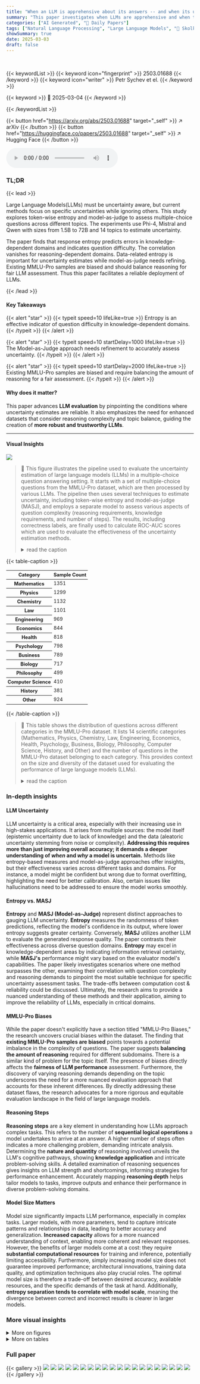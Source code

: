 ```yaml
---
title: "When an LLM is apprehensive about its answers -- and when its uncertainty is justified"
summary: "This paper investigates when LLMs are apprehensive and when their uncertainty is justified."
categories: ["AI Generated", "🤗 Daily Papers"]
tags: ["Natural Language Processing", "Large Language Models", "🏢 Skolkovo Institute of Science and Technology (Skoltech)",]
showSummary: true
date: 2025-03-03
draft: false
---
```


<br>

{{< keywordList >}}
{{< keyword icon="fingerprint" >}} 2503.01688 {{< /keyword >}}
{{< keyword icon="writer" >}} Petr Sychev et el. {{< /keyword >}}
 
{{< keyword >}} 🤗 2025-03-04 {{< /keyword >}}
 
{{< /keywordList >}}

{{< button href="https://arxiv.org/abs/2503.01688" target="_self" >}}
↗ arXiv
{{< /button >}}
{{< button href="https://huggingface.co/papers/2503.01688" target="_self" >}}
↗ Hugging Face
{{< /button >}}



<audio controls>
    <source src="https://ai-paper-reviewer.com/2503.01688/podcast.wav" type="audio/wav">
    Your browser does not support the audio element.
</audio>


### TL;DR


{{< lead >}}

Large Language Models(LLMs) must be uncertainty aware, but current methods focus on specific uncertainties while ignoring others. This study explores token-wise entropy and model-as-judge to assess multiple-choice questions across different topics. The experiments use Phi-4, Mistral and Qwen with sizes from 1.5B to 72B and 14 topics to estimate uncertainty.



The paper finds that response entropy predicts errors in knowledge-dependent domains and indicates question difficulty.  The correlation vanishes for reasoning-dependent domains. Data-related entropy is important for uncertainty estimates while model-as-judge needs refining. Existing MMLU-Pro samples are biased and should balance reasoning for fair LLM assessment. Thus this paper facilitates a reliable deployment of LLMs.

{{< /lead >}}


#### Key Takeaways

{{< alert "star" >}}
{{< typeit speed=10 lifeLike=true >}} Entropy is an effective indicator of question difficulty in knowledge-dependent domains. {{< /typeit >}}
{{< /alert >}}

{{< alert "star" >}}
{{< typeit speed=10 startDelay=1000 lifeLike=true >}} The Model-as-Judge approach needs refinement to accurately assess uncertainty. {{< /typeit >}}
{{< /alert >}}

{{< alert "star" >}}
{{< typeit speed=10 startDelay=2000 lifeLike=true >}} Existing MMLU-Pro samples are biased and require balancing the amount of reasoning for a fair assessment. {{< /typeit >}}
{{< /alert >}}

#### Why does it matter?
This paper advances **LLM evaluation** by pinpointing the conditions where uncertainty estimates are reliable. It also emphasizes the need for enhanced datasets that consider reasoning complexity and topic balance, guiding the creation of **more robust and trustworthy LLMs**.

------
#### Visual Insights



![](https://arxiv.org/html/2503.01688/x1.png)

> 🔼 This figure illustrates the pipeline used to evaluate the uncertainty estimation of large language models (LLMs) in a multiple-choice question answering setting.  It starts with a set of multiple-choice questions from the MMLU-Pro dataset, which are then processed by various LLMs.  The pipeline then uses several techniques to estimate uncertainty, including token-wise entropy and model-as-judge (MASJ), and employs a separate model to assess various aspects of question complexity (reasoning requirements, knowledge requirements, and number of steps). The results, including correctness labels, are finally used to calculate ROC-AUC scores which are used to evaluate the effectiveness of the uncertainty estimation methods. 
> <details>
> <summary>read the caption</summary>
> Figure 1. Question complexity evaluation pipeline. See more details in the methods section
> </details>





{{< table-caption >}}
<table class="ltx_tabular ltx_figure_panel ltx_guessed_headers ltx_align_middle" id="S4.SS1.SSS1.Px1.fig1.1">
<thead class="ltx_thead">
<tr class="ltx_tr" id="S4.SS1.SSS1.Px1.fig1.1.1.1">
<th class="ltx_td ltx_align_center ltx_th ltx_th_column ltx_th_row ltx_border_l ltx_border_r ltx_border_t" id="S4.SS1.SSS1.Px1.fig1.1.1.1.1" style="padding-left:2.8pt;padding-right:2.8pt;"><span class="ltx_text" id="S4.SS1.SSS1.Px1.fig1.1.1.1.1.1" style="font-size:80%;">Category</span></th>
<th class="ltx_td ltx_align_center ltx_th ltx_th_column ltx_border_r ltx_border_t" id="S4.SS1.SSS1.Px1.fig1.1.1.1.2" style="padding-left:2.8pt;padding-right:2.8pt;"><span class="ltx_text" id="S4.SS1.SSS1.Px1.fig1.1.1.1.2.1" style="font-size:80%;">Sample Count</span></th>
</tr>
</thead>
<tbody class="ltx_tbody">
<tr class="ltx_tr" id="S4.SS1.SSS1.Px1.fig1.1.2.1">
<th class="ltx_td ltx_align_center ltx_th ltx_th_row ltx_border_l ltx_border_r ltx_border_t" id="S4.SS1.SSS1.Px1.fig1.1.2.1.1" style="padding-left:2.8pt;padding-right:2.8pt;"><span class="ltx_text" id="S4.SS1.SSS1.Px1.fig1.1.2.1.1.1" style="font-size:80%;">Mathematics</span></th>
<td class="ltx_td ltx_align_center ltx_border_r ltx_border_t" id="S4.SS1.SSS1.Px1.fig1.1.2.1.2" style="padding-left:2.8pt;padding-right:2.8pt;"><span class="ltx_text" id="S4.SS1.SSS1.Px1.fig1.1.2.1.2.1" style="font-size:80%;">1351</span></td>
</tr>
<tr class="ltx_tr" id="S4.SS1.SSS1.Px1.fig1.1.3.2">
<th class="ltx_td ltx_align_center ltx_th ltx_th_row ltx_border_l ltx_border_r" id="S4.SS1.SSS1.Px1.fig1.1.3.2.1" style="padding-left:2.8pt;padding-right:2.8pt;"><span class="ltx_text" id="S4.SS1.SSS1.Px1.fig1.1.3.2.1.1" style="font-size:80%;">Physics</span></th>
<td class="ltx_td ltx_align_center ltx_border_r" id="S4.SS1.SSS1.Px1.fig1.1.3.2.2" style="padding-left:2.8pt;padding-right:2.8pt;"><span class="ltx_text" id="S4.SS1.SSS1.Px1.fig1.1.3.2.2.1" style="font-size:80%;">1299</span></td>
</tr>
<tr class="ltx_tr" id="S4.SS1.SSS1.Px1.fig1.1.4.3">
<th class="ltx_td ltx_align_center ltx_th ltx_th_row ltx_border_l ltx_border_r" id="S4.SS1.SSS1.Px1.fig1.1.4.3.1" style="padding-left:2.8pt;padding-right:2.8pt;"><span class="ltx_text" id="S4.SS1.SSS1.Px1.fig1.1.4.3.1.1" style="font-size:80%;">Chemistry</span></th>
<td class="ltx_td ltx_align_center ltx_border_r" id="S4.SS1.SSS1.Px1.fig1.1.4.3.2" style="padding-left:2.8pt;padding-right:2.8pt;"><span class="ltx_text" id="S4.SS1.SSS1.Px1.fig1.1.4.3.2.1" style="font-size:80%;">1132</span></td>
</tr>
<tr class="ltx_tr" id="S4.SS1.SSS1.Px1.fig1.1.5.4">
<th class="ltx_td ltx_align_center ltx_th ltx_th_row ltx_border_l ltx_border_r" id="S4.SS1.SSS1.Px1.fig1.1.5.4.1" style="padding-left:2.8pt;padding-right:2.8pt;"><span class="ltx_text" id="S4.SS1.SSS1.Px1.fig1.1.5.4.1.1" style="font-size:80%;">Law</span></th>
<td class="ltx_td ltx_align_center ltx_border_r" id="S4.SS1.SSS1.Px1.fig1.1.5.4.2" style="padding-left:2.8pt;padding-right:2.8pt;"><span class="ltx_text" id="S4.SS1.SSS1.Px1.fig1.1.5.4.2.1" style="font-size:80%;">1101</span></td>
</tr>
<tr class="ltx_tr" id="S4.SS1.SSS1.Px1.fig1.1.6.5">
<th class="ltx_td ltx_align_center ltx_th ltx_th_row ltx_border_l ltx_border_r" id="S4.SS1.SSS1.Px1.fig1.1.6.5.1" style="padding-left:2.8pt;padding-right:2.8pt;"><span class="ltx_text" id="S4.SS1.SSS1.Px1.fig1.1.6.5.1.1" style="font-size:80%;">Engineering</span></th>
<td class="ltx_td ltx_align_center ltx_border_r" id="S4.SS1.SSS1.Px1.fig1.1.6.5.2" style="padding-left:2.8pt;padding-right:2.8pt;"><span class="ltx_text" id="S4.SS1.SSS1.Px1.fig1.1.6.5.2.1" style="font-size:80%;">969</span></td>
</tr>
<tr class="ltx_tr" id="S4.SS1.SSS1.Px1.fig1.1.7.6">
<th class="ltx_td ltx_align_center ltx_th ltx_th_row ltx_border_l ltx_border_r" id="S4.SS1.SSS1.Px1.fig1.1.7.6.1" style="padding-left:2.8pt;padding-right:2.8pt;"><span class="ltx_text" id="S4.SS1.SSS1.Px1.fig1.1.7.6.1.1" style="font-size:80%;">Economics</span></th>
<td class="ltx_td ltx_align_center ltx_border_r" id="S4.SS1.SSS1.Px1.fig1.1.7.6.2" style="padding-left:2.8pt;padding-right:2.8pt;"><span class="ltx_text" id="S4.SS1.SSS1.Px1.fig1.1.7.6.2.1" style="font-size:80%;">844</span></td>
</tr>
<tr class="ltx_tr" id="S4.SS1.SSS1.Px1.fig1.1.8.7">
<th class="ltx_td ltx_align_center ltx_th ltx_th_row ltx_border_l ltx_border_r" id="S4.SS1.SSS1.Px1.fig1.1.8.7.1" style="padding-left:2.8pt;padding-right:2.8pt;"><span class="ltx_text" id="S4.SS1.SSS1.Px1.fig1.1.8.7.1.1" style="font-size:80%;">Health</span></th>
<td class="ltx_td ltx_align_center ltx_border_r" id="S4.SS1.SSS1.Px1.fig1.1.8.7.2" style="padding-left:2.8pt;padding-right:2.8pt;"><span class="ltx_text" id="S4.SS1.SSS1.Px1.fig1.1.8.7.2.1" style="font-size:80%;">818</span></td>
</tr>
<tr class="ltx_tr" id="S4.SS1.SSS1.Px1.fig1.1.9.8">
<th class="ltx_td ltx_align_center ltx_th ltx_th_row ltx_border_l ltx_border_r" id="S4.SS1.SSS1.Px1.fig1.1.9.8.1" style="padding-left:2.8pt;padding-right:2.8pt;"><span class="ltx_text" id="S4.SS1.SSS1.Px1.fig1.1.9.8.1.1" style="font-size:80%;">Psychology</span></th>
<td class="ltx_td ltx_align_center ltx_border_r" id="S4.SS1.SSS1.Px1.fig1.1.9.8.2" style="padding-left:2.8pt;padding-right:2.8pt;"><span class="ltx_text" id="S4.SS1.SSS1.Px1.fig1.1.9.8.2.1" style="font-size:80%;">798</span></td>
</tr>
<tr class="ltx_tr" id="S4.SS1.SSS1.Px1.fig1.1.10.9">
<th class="ltx_td ltx_align_center ltx_th ltx_th_row ltx_border_l ltx_border_r" id="S4.SS1.SSS1.Px1.fig1.1.10.9.1" style="padding-left:2.8pt;padding-right:2.8pt;"><span class="ltx_text" id="S4.SS1.SSS1.Px1.fig1.1.10.9.1.1" style="font-size:80%;">Business</span></th>
<td class="ltx_td ltx_align_center ltx_border_r" id="S4.SS1.SSS1.Px1.fig1.1.10.9.2" style="padding-left:2.8pt;padding-right:2.8pt;"><span class="ltx_text" id="S4.SS1.SSS1.Px1.fig1.1.10.9.2.1" style="font-size:80%;">789</span></td>
</tr>
<tr class="ltx_tr" id="S4.SS1.SSS1.Px1.fig1.1.11.10">
<th class="ltx_td ltx_align_center ltx_th ltx_th_row ltx_border_l ltx_border_r" id="S4.SS1.SSS1.Px1.fig1.1.11.10.1" style="padding-left:2.8pt;padding-right:2.8pt;"><span class="ltx_text" id="S4.SS1.SSS1.Px1.fig1.1.11.10.1.1" style="font-size:80%;">Biology</span></th>
<td class="ltx_td ltx_align_center ltx_border_r" id="S4.SS1.SSS1.Px1.fig1.1.11.10.2" style="padding-left:2.8pt;padding-right:2.8pt;"><span class="ltx_text" id="S4.SS1.SSS1.Px1.fig1.1.11.10.2.1" style="font-size:80%;">717</span></td>
</tr>
<tr class="ltx_tr" id="S4.SS1.SSS1.Px1.fig1.1.12.11">
<th class="ltx_td ltx_align_center ltx_th ltx_th_row ltx_border_l ltx_border_r" id="S4.SS1.SSS1.Px1.fig1.1.12.11.1" style="padding-left:2.8pt;padding-right:2.8pt;"><span class="ltx_text" id="S4.SS1.SSS1.Px1.fig1.1.12.11.1.1" style="font-size:80%;">Philosophy</span></th>
<td class="ltx_td ltx_align_center ltx_border_r" id="S4.SS1.SSS1.Px1.fig1.1.12.11.2" style="padding-left:2.8pt;padding-right:2.8pt;"><span class="ltx_text" id="S4.SS1.SSS1.Px1.fig1.1.12.11.2.1" style="font-size:80%;">499</span></td>
</tr>
<tr class="ltx_tr" id="S4.SS1.SSS1.Px1.fig1.1.13.12">
<th class="ltx_td ltx_align_center ltx_th ltx_th_row ltx_border_l ltx_border_r" id="S4.SS1.SSS1.Px1.fig1.1.13.12.1" style="padding-left:2.8pt;padding-right:2.8pt;"><span class="ltx_text" id="S4.SS1.SSS1.Px1.fig1.1.13.12.1.1" style="font-size:80%;">Computer Science</span></th>
<td class="ltx_td ltx_align_center ltx_border_r" id="S4.SS1.SSS1.Px1.fig1.1.13.12.2" style="padding-left:2.8pt;padding-right:2.8pt;"><span class="ltx_text" id="S4.SS1.SSS1.Px1.fig1.1.13.12.2.1" style="font-size:80%;">410</span></td>
</tr>
<tr class="ltx_tr" id="S4.SS1.SSS1.Px1.fig1.1.14.13">
<th class="ltx_td ltx_align_center ltx_th ltx_th_row ltx_border_l ltx_border_r" id="S4.SS1.SSS1.Px1.fig1.1.14.13.1" style="padding-left:2.8pt;padding-right:2.8pt;"><span class="ltx_text" id="S4.SS1.SSS1.Px1.fig1.1.14.13.1.1" style="font-size:80%;">History</span></th>
<td class="ltx_td ltx_align_center ltx_border_r" id="S4.SS1.SSS1.Px1.fig1.1.14.13.2" style="padding-left:2.8pt;padding-right:2.8pt;"><span class="ltx_text" id="S4.SS1.SSS1.Px1.fig1.1.14.13.2.1" style="font-size:80%;">381</span></td>
</tr>
<tr class="ltx_tr" id="S4.SS1.SSS1.Px1.fig1.1.15.14">
<th class="ltx_td ltx_align_center ltx_th ltx_th_row ltx_border_b ltx_border_l ltx_border_r" id="S4.SS1.SSS1.Px1.fig1.1.15.14.1" style="padding-left:2.8pt;padding-right:2.8pt;"><span class="ltx_text" id="S4.SS1.SSS1.Px1.fig1.1.15.14.1.1" style="font-size:80%;">Other</span></th>
<td class="ltx_td ltx_align_center ltx_border_b ltx_border_r" id="S4.SS1.SSS1.Px1.fig1.1.15.14.2" style="padding-left:2.8pt;padding-right:2.8pt;"><span class="ltx_text" id="S4.SS1.SSS1.Px1.fig1.1.15.14.2.1" style="font-size:80%;">924</span></td>
</tr>
</tbody>
</table>{{< /table-caption >}}

> 🔼 This table shows the distribution of questions across different categories in the MMLU-Pro dataset.  It lists 14 scientific categories (Mathematics, Physics, Chemistry, Law, Engineering, Economics, Health, Psychology, Business, Biology, Philosophy, Computer Science, History, and Other) and the number of questions in the MMLU-Pro dataset belonging to each category.  This provides context on the size and diversity of the dataset used for evaluating the performance of large language models (LLMs).
> <details>
> <summary>read the caption</summary>
> Table 1. MMLU-Pro Category Distribution
> </details>





### In-depth insights


#### LLM Uncertainty
LLM uncertainty is a critical area, especially with their increasing use in high-stakes applications. It arises from multiple sources: the model itself (epistemic uncertainty due to lack of knowledge) and the data (aleatoric uncertainty stemming from noise or complexity). **Addressing this requires more than just improving overall accuracy; it demands a deeper understanding of *when* and *why* a model is uncertain.** Methods like entropy-based measures and model-as-judge approaches offer insights, but their effectiveness varies across different tasks and domains. For instance, a model might be confident but wrong due to format overfitting, highlighting the need for better calibration. Also, certain issues like hallucinations need to be addressed to ensure the model works smoothly.

#### Entropy vs. MASJ
**Entropy** and **MASJ (Model-as-Judge)** represent distinct approaches to gauging LLM uncertainty. **Entropy** measures the randomness of token predictions, reflecting the model's confidence in its output, where lower entropy suggests greater certainty. Conversely, **MASJ** utilizes another LLM to evaluate the generated response quality. The paper contrasts their effectiveness across diverse question domains. **Entropy** may excel in knowledge-dependent areas by indicating information retrieval certainty, while **MASJ's** performance might vary based on the evaluator model's capabilities. The paper likely investigates scenarios where one method surpasses the other, examining their correlation with question complexity and reasoning demands to pinpoint the most suitable technique for specific uncertainty assessment tasks. The trade-offs between computation cost & reliability could be discussed. Ultimately, the research aims to provide a nuanced understanding of these methods and their application, aiming to improve the reliability of LLMs, especially in critical domains.

#### MMLU-Pro Biases
While the paper doesn't explicitly have a section titled "MMLU-Pro Biases," the research uncovers crucial biases within the dataset. The finding that **existing MMLU-Pro samples are biased** points towards a potential imbalance in the complexity of questions. The paper suggests **balancing the amount of reasoning** required for different subdomains. There is a similar kind of problem for the topic itself. The presence of biases directly affects the **fairness of LLM performance** assessment. Furthermore, the discovery of varying reasoning demands depending on the topic underscores the need for a more nuanced evaluation approach that accounts for these inherent differences. By directly addressing these dataset flaws, the research advocates for a more rigorous and equitable evaluation landscape in the field of large language models.

#### Reasoning Steps
**Reasoning steps** are a key element in understanding how LLMs approach complex tasks. This refers to the number of **sequential logical operations** a model undertakes to arrive at an answer. A higher number of steps often indicates a more challenging problem, demanding intricate analysis. Determining the **nature and quantity** of reasoning involved unveils the LLM's cognitive pathways, showing **knowledge application** and intricate problem-solving skills. A detailed examination of reasoning sequences gives insights on LLM strength and shortcomings, informing strategies for performance enhancement. Accurately mapping **reasoning depth** helps tailor models to tasks, improve outputs and enhance their performance in diverse problem-solving domains.

#### Model Size Matters
Model size significantly impacts LLM performance, especially in complex tasks. Larger models, with more parameters, tend to capture intricate patterns and relationships in data, leading to better accuracy and generalization. **Increased capacity** allows for a more nuanced understanding of context, enabling more coherent and relevant responses. However, the benefits of larger models come at a cost: they require **substantial computational resources** for training and inference, potentially limiting accessibility. Furthermore, simply increasing model size does not guarantee improved performance; architectural innovations, training data quality, and optimization techniques also play crucial roles. The optimal model size is therefore a trade-off between desired accuracy, available resources, and the specific demands of the task at hand. Additionally, **entropy separation tends to correlate with model scale**, meaning the divergence between correct and incorrect results is clearer in larger models.


### More visual insights

<details>
<summary>More on figures
</summary>


![](https://arxiv.org/html/2503.01688/x2.png)

> 🔼 This figure shows the distribution of questions across different topics that require complex reasoning, as determined by a model-as-judge (MASJ) approach.  The x-axis represents the different subject areas (e.g., Computer Science, Economics, Biology, etc.), while the y-axis represents the percentage of questions within each subject that required complex reasoning according to the MASJ.  This visualization helps illustrate the variation in reasoning demands across different domains within the MMLU-Pro dataset.
> <details>
> <summary>read the caption</summary>
> ((a)) Distribution of questions that require complex reasoning
> </details>



![](https://arxiv.org/html/2503.01688/x3.png)

> 🔼 This bar chart visualizes the distribution of questions across different levels of required reasoning steps, as determined by a model-as-judge (MASJ) approach.  Each bar represents a category (e.g., Biology, Economics, etc.) from the MMLU-Pro dataset, and its height corresponds to the number of questions in that category. The bars are further segmented into sub-sections representing three levels of reasoning complexity: low, medium, and high.  This visualization reveals how the distribution of reasoning requirements varies across different subject areas within the dataset.
> <details>
> <summary>read the caption</summary>
> ((b)) Distribution of the required number of reasoning steps
> </details>



![](https://arxiv.org/html/2503.01688/x4.png)

> 🔼 This figure shows the results of using a Model-as-Judge (MASJ) approach to estimate the reasoning requirement and the number of reasoning steps needed for different questions in the MMLU-Pro dataset.  The left subplot displays the distribution of questions categorized as requiring complex reasoning versus those that do not. The right subplot illustrates the distribution of the estimated number of reasoning steps required for each question.  The distribution varies considerably across different subject areas, with some topics like engineering requiring substantially more reasoning than others like philosophy.
> <details>
> <summary>read the caption</summary>
> Figure 2. Estimation by MASJ of the required reasoning amount. Better to view in zoom
> </details>



![](https://arxiv.org/html/2503.01688/x5.png)

> 🔼 This figure shows the distribution of entropy values for the Phi-4 language model.  The x-axis represents the entropy values, while the y-axis represents the frequency or count of answers with those entropy values.  The figure is separated into two bars for each entropy value, representing the number of correct and incorrect answers at that entropy level. This visualization helps to understand the relationship between entropy (a measure of uncertainty) and the accuracy of the model's predictions.
> <details>
> <summary>read the caption</summary>
> ((a)) Phi-4 model
> </details>



![](https://arxiv.org/html/2503.01688/x6.png)

> 🔼 This figure shows the distribution of entropy values for the Qwen-72B language model's answers, categorized by whether the answer is correct or incorrect.  The x-axis represents the entropy values, and the y-axis represents the count of answers.  The distribution for correct answers is skewed towards lower entropy values, while incorrect answers have a flatter and more spread out distribution across entropy levels, indicating higher uncertainty in incorrect responses.  This visualization supports the paper's findings regarding the correlation between entropy and model prediction accuracy.
> <details>
> <summary>read the caption</summary>
> ((b)) Qwen-72B model
> </details>



![](https://arxiv.org/html/2503.01688/x7.png)

> 🔼 This figure shows the distribution of entropy values for the Qwen-1.5B language model. The x-axis represents the entropy values, and the y-axis represents the count of answers with that specific entropy.  The bars are separated into correct and incorrect answers, allowing for a visual comparison of entropy levels in relation to answer accuracy.  This visualization helps to understand how well the entropy metric captures model uncertainty for this specific model.
> <details>
> <summary>read the caption</summary>
> ((c)) Qwen-1.5B model
> </details>



![](https://arxiv.org/html/2503.01688/x8.png)

> 🔼 This figure displays the distribution of entropy values for answers generated by different language models.  It shows separate distributions for correct and incorrect answers, allowing for a visual comparison of entropy levels across various response types.  The distributions reveal insights into the relationship between model confidence (as reflected in entropy) and the accuracy of the generated answers.  It helps in understanding how well the entropy measure correlates with the models’ ability to accurately assess its uncertainty.
> <details>
> <summary>read the caption</summary>
> Figure 3. Entropy distribution of answers. Best viewed when zoomed in
> </details>



![](https://arxiv.org/html/2503.01688/x9.png)

> 🔼 This figure displays the area under the ROC curve (ROC-AUC) for four different large language models (LLMs): Phi-4, Mistral, Qwen 1.5B, and Qwen 72B.  The ROC-AUC values are presented for each LLM's ability to predict errors in answering questions categorized by subject. Higher ROC-AUC values indicate better performance in error prediction.  The subjects appear to represent diverse academic fields, and the bars show the ROC-AUC score for each model within each subject.
> <details>
> <summary>read the caption</summary>
> Figure 4. ROC-AUC for error prediction by subject for four different LLMs
> </details>



![](https://arxiv.org/html/2503.01688/x10.png)

> 🔼 This figure shows the area under the ROC curve (ROC-AUC) for four different large language models (LLMs): Qwen 72B, Qwen 1.5B, Phi-4 14B, and Mistral 24B.  The ROC-AUC values are displayed for different levels of reasoning required to answer the questions in the MMLU-Pro dataset.  The x-axis categorizes the questions based on their reasoning requirements: 'no reasoning required', 'reasoning required', 'reasoning (low)', 'reasoning (medium)', and 'reasoning (high)'.  The y-axis represents the ROC-AUC score, indicating the model's performance in predicting whether an answer is correct or incorrect based on its associated entropy value. Higher ROC-AUC values suggest better performance.
> <details>
> <summary>read the caption</summary>
> Figure 5. ROC-AUC by reasoning for four different LLMs
> </details>



</details>




<details>
<summary>More on tables
</summary>


{{< table-caption >}}
<table class="ltx_tabular ltx_centering ltx_guessed_headers ltx_align_middle" id="S4.T2.2">
<tbody class="ltx_tbody">
<tr class="ltx_tr" id="S4.T2.2.1.1">
<th class="ltx_td ltx_align_left ltx_th ltx_th_row ltx_border_t" id="S4.T2.2.1.1.1" style="padding-top:1pt;padding-bottom:1pt;">Category</th>
<td class="ltx_td ltx_align_center ltx_border_t" id="S4.T2.2.1.1.2" style="padding-top:1pt;padding-bottom:1pt;">Phi-4</td>
<td class="ltx_td ltx_align_center ltx_border_t" id="S4.T2.2.1.1.3" style="padding-top:1pt;padding-bottom:1pt;">Mistral</td>
<td class="ltx_td ltx_align_center ltx_border_t" id="S4.T2.2.1.1.4" style="padding-top:1pt;padding-bottom:1pt;">Qwen 1.5B</td>
<td class="ltx_td ltx_align_center ltx_border_t" id="S4.T2.2.1.1.5" style="padding-top:1pt;padding-bottom:1pt;">Qwen 72B</td>
</tr>
<tr class="ltx_tr" id="S4.T2.2.2.2">
<th class="ltx_td ltx_align_left ltx_th ltx_th_row ltx_border_t" id="S4.T2.2.2.2.1" style="padding-top:1pt;padding-bottom:1pt;">Biology</th>
<td class="ltx_td ltx_align_center ltx_border_t" id="S4.T2.2.2.2.2" style="padding-top:1pt;padding-bottom:1pt;"><span class="ltx_text ltx_font_bold" id="S4.T2.2.2.2.2.1">0.73</span></td>
<td class="ltx_td ltx_align_center ltx_border_t" id="S4.T2.2.2.2.3" style="padding-top:1pt;padding-bottom:1pt;"><span class="ltx_text ltx_font_bold" id="S4.T2.2.2.2.3.1">0.65</span></td>
<td class="ltx_td ltx_align_center ltx_border_t" id="S4.T2.2.2.2.4" style="padding-top:1pt;padding-bottom:1pt;"><span class="ltx_text ltx_font_bold" id="S4.T2.2.2.2.4.1">0.79</span></td>
<td class="ltx_td ltx_align_center ltx_border_t" id="S4.T2.2.2.2.5" style="padding-top:1pt;padding-bottom:1pt;"><span class="ltx_text ltx_font_bold" id="S4.T2.2.2.2.5.1">0.83</span></td>
</tr>
<tr class="ltx_tr" id="S4.T2.2.3.3">
<th class="ltx_td ltx_align_left ltx_th ltx_th_row" id="S4.T2.2.3.3.1" style="padding-top:1pt;padding-bottom:1pt;">Economics</th>
<td class="ltx_td ltx_align_center" id="S4.T2.2.3.3.2" style="padding-top:1pt;padding-bottom:1pt;">0.65</td>
<td class="ltx_td ltx_align_center" id="S4.T2.2.3.3.3" style="padding-top:1pt;padding-bottom:1pt;">0.58</td>
<td class="ltx_td ltx_align_center" id="S4.T2.2.3.3.4" style="padding-top:1pt;padding-bottom:1pt;">0.73</td>
<td class="ltx_td ltx_align_center" id="S4.T2.2.3.3.5" style="padding-top:1pt;padding-bottom:1pt;">0.80</td>
</tr>
<tr class="ltx_tr" id="S4.T2.2.4.4">
<th class="ltx_td ltx_align_left ltx_th ltx_th_row" id="S4.T2.2.4.4.1" style="padding-top:1pt;padding-bottom:1pt;">Philosophy</th>
<td class="ltx_td ltx_align_center" id="S4.T2.2.4.4.2" style="padding-top:1pt;padding-bottom:1pt;">0.65</td>
<td class="ltx_td ltx_align_center" id="S4.T2.2.4.4.3" style="padding-top:1pt;padding-bottom:1pt;"><span class="ltx_text ltx_font_italic" id="S4.T2.2.4.4.3.1">0.49</span></td>
<td class="ltx_td ltx_align_center" id="S4.T2.2.4.4.4" style="padding-top:1pt;padding-bottom:1pt;">0.61</td>
<td class="ltx_td ltx_align_center" id="S4.T2.2.4.4.5" style="padding-top:1pt;padding-bottom:1pt;">0.74</td>
</tr>
<tr class="ltx_tr" id="S4.T2.2.5.5">
<th class="ltx_td ltx_align_left ltx_th ltx_th_row" id="S4.T2.2.5.5.1" style="padding-top:1pt;padding-bottom:1pt;">Physics</th>
<td class="ltx_td ltx_align_center" id="S4.T2.2.5.5.2" style="padding-top:1pt;padding-bottom:1pt;">0.63</td>
<td class="ltx_td ltx_align_center" id="S4.T2.2.5.5.3" style="padding-top:1pt;padding-bottom:1pt;"><span class="ltx_text ltx_font_bold" id="S4.T2.2.5.5.3.1">0.44</span></td>
<td class="ltx_td ltx_align_center" id="S4.T2.2.5.5.4" style="padding-top:1pt;padding-bottom:1pt;">0.64</td>
<td class="ltx_td ltx_align_center" id="S4.T2.2.5.5.5" style="padding-top:1pt;padding-bottom:1pt;">0.74</td>
</tr>
<tr class="ltx_tr" id="S4.T2.2.6.6">
<th class="ltx_td ltx_align_left ltx_th ltx_th_row" id="S4.T2.2.6.6.1" style="padding-top:1pt;padding-bottom:1pt;">Computer Science</th>
<td class="ltx_td ltx_align_center" id="S4.T2.2.6.6.2" style="padding-top:1pt;padding-bottom:1pt;">0.61</td>
<td class="ltx_td ltx_align_center" id="S4.T2.2.6.6.3" style="padding-top:1pt;padding-bottom:1pt;">0.56</td>
<td class="ltx_td ltx_align_center" id="S4.T2.2.6.6.4" style="padding-top:1pt;padding-bottom:1pt;">0.69</td>
<td class="ltx_td ltx_align_center" id="S4.T2.2.6.6.5" style="padding-top:1pt;padding-bottom:1pt;">0.78</td>
</tr>
<tr class="ltx_tr" id="S4.T2.2.7.7">
<th class="ltx_td ltx_align_left ltx_th ltx_th_row" id="S4.T2.2.7.7.1" style="padding-top:1pt;padding-bottom:1pt;">Psychology</th>
<td class="ltx_td ltx_align_center" id="S4.T2.2.7.7.2" style="padding-top:1pt;padding-bottom:1pt;">0.61</td>
<td class="ltx_td ltx_align_center" id="S4.T2.2.7.7.3" style="padding-top:1pt;padding-bottom:1pt;"><span class="ltx_text ltx_font_bold" id="S4.T2.2.7.7.3.1">0.65</span></td>
<td class="ltx_td ltx_align_center" id="S4.T2.2.7.7.4" style="padding-top:1pt;padding-bottom:1pt;">0.77</td>
<td class="ltx_td ltx_align_center" id="S4.T2.2.7.7.5" style="padding-top:1pt;padding-bottom:1pt;">0.77</td>
</tr>
<tr class="ltx_tr" id="S4.T2.2.8.8">
<th class="ltx_td ltx_align_left ltx_th ltx_th_row" id="S4.T2.2.8.8.1" style="padding-top:1pt;padding-bottom:1pt;">Chemistry</th>
<td class="ltx_td ltx_align_center" id="S4.T2.2.8.8.2" style="padding-top:1pt;padding-bottom:1pt;">0.61</td>
<td class="ltx_td ltx_align_center" id="S4.T2.2.8.8.3" style="padding-top:1pt;padding-bottom:1pt;">0.44</td>
<td class="ltx_td ltx_align_center" id="S4.T2.2.8.8.4" style="padding-top:1pt;padding-bottom:1pt;">0.64</td>
<td class="ltx_td ltx_align_center" id="S4.T2.2.8.8.5" style="padding-top:1pt;padding-bottom:1pt;">0.70</td>
</tr>
<tr class="ltx_tr" id="S4.T2.2.9.9">
<th class="ltx_td ltx_align_left ltx_th ltx_th_row" id="S4.T2.2.9.9.1" style="padding-top:1pt;padding-bottom:1pt;">Health</th>
<td class="ltx_td ltx_align_center" id="S4.T2.2.9.9.2" style="padding-top:1pt;padding-bottom:1pt;">0.60</td>
<td class="ltx_td ltx_align_center" id="S4.T2.2.9.9.3" style="padding-top:1pt;padding-bottom:1pt;">0.55</td>
<td class="ltx_td ltx_align_center" id="S4.T2.2.9.9.4" style="padding-top:1pt;padding-bottom:1pt;">0.67</td>
<td class="ltx_td ltx_align_center" id="S4.T2.2.9.9.5" style="padding-top:1pt;padding-bottom:1pt;">0.77</td>
</tr>
<tr class="ltx_tr" id="S4.T2.2.10.10">
<th class="ltx_td ltx_align_left ltx_th ltx_th_row" id="S4.T2.2.10.10.1" style="padding-top:1pt;padding-bottom:1pt;">Business</th>
<td class="ltx_td ltx_align_center" id="S4.T2.2.10.10.2" style="padding-top:1pt;padding-bottom:1pt;">0.58</td>
<td class="ltx_td ltx_align_center" id="S4.T2.2.10.10.3" style="padding-top:1pt;padding-bottom:1pt;">0.52</td>
<td class="ltx_td ltx_align_center" id="S4.T2.2.10.10.4" style="padding-top:1pt;padding-bottom:1pt;">0.64</td>
<td class="ltx_td ltx_align_center" id="S4.T2.2.10.10.5" style="padding-top:1pt;padding-bottom:1pt;">0.74</td>
</tr>
<tr class="ltx_tr" id="S4.T2.2.11.11">
<th class="ltx_td ltx_align_left ltx_th ltx_th_row" id="S4.T2.2.11.11.1" style="padding-top:1pt;padding-bottom:1pt;">History</th>
<td class="ltx_td ltx_align_center" id="S4.T2.2.11.11.2" style="padding-top:1pt;padding-bottom:1pt;">0.58</td>
<td class="ltx_td ltx_align_center" id="S4.T2.2.11.11.3" style="padding-top:1pt;padding-bottom:1pt;">0.58</td>
<td class="ltx_td ltx_align_center" id="S4.T2.2.11.11.4" style="padding-top:1pt;padding-bottom:1pt;">0.65</td>
<td class="ltx_td ltx_align_center" id="S4.T2.2.11.11.5" style="padding-top:1pt;padding-bottom:1pt;"><span class="ltx_text ltx_font_italic" id="S4.T2.2.11.11.5.1">0.67</span></td>
</tr>
<tr class="ltx_tr" id="S4.T2.2.12.12">
<th class="ltx_td ltx_align_left ltx_th ltx_th_row" id="S4.T2.2.12.12.1" style="padding-top:1pt;padding-bottom:1pt;">Engineering</th>
<td class="ltx_td ltx_align_center" id="S4.T2.2.12.12.2" style="padding-top:1pt;padding-bottom:1pt;">0.58</td>
<td class="ltx_td ltx_align_center" id="S4.T2.2.12.12.3" style="padding-top:1pt;padding-bottom:1pt;">0.44</td>
<td class="ltx_td ltx_align_center" id="S4.T2.2.12.12.4" style="padding-top:1pt;padding-bottom:1pt;">0.64</td>
<td class="ltx_td ltx_align_center" id="S4.T2.2.12.12.5" style="padding-top:1pt;padding-bottom:1pt;">0.73</td>
</tr>
<tr class="ltx_tr" id="S4.T2.2.13.13">
<th class="ltx_td ltx_align_left ltx_th ltx_th_row" id="S4.T2.2.13.13.1" style="padding-top:1pt;padding-bottom:1pt;">Other</th>
<td class="ltx_td ltx_align_center" id="S4.T2.2.13.13.2" style="padding-top:1pt;padding-bottom:1pt;">0.56</td>
<td class="ltx_td ltx_align_center" id="S4.T2.2.13.13.3" style="padding-top:1pt;padding-bottom:1pt;">0.53</td>
<td class="ltx_td ltx_align_center" id="S4.T2.2.13.13.4" style="padding-top:1pt;padding-bottom:1pt;">0.66</td>
<td class="ltx_td ltx_align_center" id="S4.T2.2.13.13.5" style="padding-top:1pt;padding-bottom:1pt;">0.78</td>
</tr>
<tr class="ltx_tr" id="S4.T2.2.14.14">
<th class="ltx_td ltx_align_left ltx_th ltx_th_row" id="S4.T2.2.14.14.1" style="padding-top:1pt;padding-bottom:1pt;">Math</th>
<td class="ltx_td ltx_align_center" id="S4.T2.2.14.14.2" style="padding-top:1pt;padding-bottom:1pt;">0.55</td>
<td class="ltx_td ltx_align_center" id="S4.T2.2.14.14.3" style="padding-top:1pt;padding-bottom:1pt;">0.54</td>
<td class="ltx_td ltx_align_center" id="S4.T2.2.14.14.4" style="padding-top:1pt;padding-bottom:1pt;">0.63</td>
<td class="ltx_td ltx_align_center" id="S4.T2.2.14.14.5" style="padding-top:1pt;padding-bottom:1pt;">0.73</td>
</tr>
<tr class="ltx_tr" id="S4.T2.2.15.15">
<th class="ltx_td ltx_align_left ltx_th ltx_th_row" id="S4.T2.2.15.15.1" style="padding-top:1pt;padding-bottom:1pt;">Law</th>
<td class="ltx_td ltx_align_center" id="S4.T2.2.15.15.2" style="padding-top:1pt;padding-bottom:1pt;"><span class="ltx_text ltx_font_italic" id="S4.T2.2.15.15.2.1">0.50</span></td>
<td class="ltx_td ltx_align_center" id="S4.T2.2.15.15.3" style="padding-top:1pt;padding-bottom:1pt;">0.57</td>
<td class="ltx_td ltx_align_center" id="S4.T2.2.15.15.4" style="padding-top:1pt;padding-bottom:1pt;"><span class="ltx_text ltx_font_italic" id="S4.T2.2.15.15.4.1">0.58</span></td>
<td class="ltx_td ltx_align_center" id="S4.T2.2.15.15.5" style="padding-top:1pt;padding-bottom:1pt;">0.69</td>
</tr>
<tr class="ltx_tr" id="S4.T2.2.16.16">
<th class="ltx_td ltx_align_left ltx_th ltx_th_row ltx_border_t" id="S4.T2.2.16.16.1" style="padding-top:1pt;padding-bottom:1pt;">No Reasoning</th>
<td class="ltx_td ltx_align_center ltx_border_t" id="S4.T2.2.16.16.2" style="padding-top:1pt;padding-bottom:1pt;"><span class="ltx_text ltx_font_bold" id="S4.T2.2.16.16.2.1">0.59</span></td>
<td class="ltx_td ltx_align_center ltx_border_t" id="S4.T2.2.16.16.3" style="padding-top:1pt;padding-bottom:1pt;"><span class="ltx_text ltx_font_bold" id="S4.T2.2.16.16.3.1">0.59</span></td>
<td class="ltx_td ltx_align_center ltx_border_t" id="S4.T2.2.16.16.4" style="padding-top:1pt;padding-bottom:1pt;"><span class="ltx_text ltx_font_bold" id="S4.T2.2.16.16.4.1">0.72</span></td>
<td class="ltx_td ltx_align_center ltx_border_t" id="S4.T2.2.16.16.5" style="padding-top:1pt;padding-bottom:1pt;"><span class="ltx_text ltx_font_bold" id="S4.T2.2.16.16.5.1">0.79</span></td>
</tr>
<tr class="ltx_tr" id="S4.T2.2.17.17">
<th class="ltx_td ltx_align_left ltx_th ltx_th_row" id="S4.T2.2.17.17.1" style="padding-top:1pt;padding-bottom:1pt;">Yes Reasoning</th>
<td class="ltx_td ltx_align_center" id="S4.T2.2.17.17.2" style="padding-top:1pt;padding-bottom:1pt;">0.56</td>
<td class="ltx_td ltx_align_center" id="S4.T2.2.17.17.3" style="padding-top:1pt;padding-bottom:1pt;"><span class="ltx_text ltx_font_italic" id="S4.T2.2.17.17.3.1">0.52</span></td>
<td class="ltx_td ltx_align_center" id="S4.T2.2.17.17.4" style="padding-top:1pt;padding-bottom:1pt;">0.68</td>
<td class="ltx_td ltx_align_center" id="S4.T2.2.17.17.5" style="padding-top:1pt;padding-bottom:1pt;">0.76</td>
</tr>
<tr class="ltx_tr" id="S4.T2.2.18.18">
<th class="ltx_td ltx_align_left ltx_th ltx_th_row" id="S4.T2.2.18.18.1" style="padding-top:1pt;padding-bottom:1pt;">Reasoning (Low)</th>
<td class="ltx_td ltx_align_center" id="S4.T2.2.18.18.2" style="padding-top:1pt;padding-bottom:1pt;"><span class="ltx_text ltx_font_bold" id="S4.T2.2.18.18.2.1">0.59</span></td>
<td class="ltx_td ltx_align_center" id="S4.T2.2.18.18.3" style="padding-top:1pt;padding-bottom:1pt;">0.58</td>
<td class="ltx_td ltx_align_center" id="S4.T2.2.18.18.4" style="padding-top:1pt;padding-bottom:1pt;">0.71</td>
<td class="ltx_td ltx_align_center" id="S4.T2.2.18.18.5" style="padding-top:1pt;padding-bottom:1pt;"><span class="ltx_text ltx_font_bold" id="S4.T2.2.18.18.5.1">0.79</span></td>
</tr>
<tr class="ltx_tr" id="S4.T2.2.19.19">
<th class="ltx_td ltx_align_left ltx_th ltx_th_row" id="S4.T2.2.19.19.1" style="padding-top:1pt;padding-bottom:1pt;">Reasoning (Med)</th>
<td class="ltx_td ltx_align_center" id="S4.T2.2.19.19.2" style="padding-top:1pt;padding-bottom:1pt;">0.57</td>
<td class="ltx_td ltx_align_center" id="S4.T2.2.19.19.3" style="padding-top:1pt;padding-bottom:1pt;"><span class="ltx_text ltx_font_italic" id="S4.T2.2.19.19.3.1">0.52</span></td>
<td class="ltx_td ltx_align_center" id="S4.T2.2.19.19.4" style="padding-top:1pt;padding-bottom:1pt;">0.69</td>
<td class="ltx_td ltx_align_center" id="S4.T2.2.19.19.5" style="padding-top:1pt;padding-bottom:1pt;">0.76</td>
</tr>
<tr class="ltx_tr" id="S4.T2.2.20.20">
<th class="ltx_td ltx_align_left ltx_th ltx_th_row" id="S4.T2.2.20.20.1" style="padding-top:1pt;padding-bottom:1pt;">Reasoning (High)</th>
<td class="ltx_td ltx_align_center" id="S4.T2.2.20.20.2" style="padding-top:1pt;padding-bottom:1pt;"><span class="ltx_text ltx_font_italic" id="S4.T2.2.20.20.2.1">0.53</span></td>
<td class="ltx_td ltx_align_center" id="S4.T2.2.20.20.3" style="padding-top:1pt;padding-bottom:1pt;">0.53</td>
<td class="ltx_td ltx_align_center" id="S4.T2.2.20.20.4" style="padding-top:1pt;padding-bottom:1pt;"><span class="ltx_text ltx_font_italic" id="S4.T2.2.20.20.4.1">0.61</span></td>
<td class="ltx_td ltx_align_center" id="S4.T2.2.20.20.5" style="padding-top:1pt;padding-bottom:1pt;"><span class="ltx_text ltx_font_italic" id="S4.T2.2.20.20.5.1">0.73</span></td>
</tr>
<tr class="ltx_tr" id="S4.T2.2.21.21">
<th class="ltx_td ltx_align_left ltx_th ltx_th_row ltx_border_b ltx_border_t" id="S4.T2.2.21.21.1" style="padding-top:1pt;padding-bottom:1pt;">Overall</th>
<td class="ltx_td ltx_align_center ltx_border_b ltx_border_t" id="S4.T2.2.21.21.2" style="padding-top:1pt;padding-bottom:1pt;">0.58</td>
<td class="ltx_td ltx_align_center ltx_border_b ltx_border_t" id="S4.T2.2.21.21.3" style="padding-top:1pt;padding-bottom:1pt;">0.52</td>
<td class="ltx_td ltx_align_center ltx_border_b ltx_border_t" id="S4.T2.2.21.21.4" style="padding-top:1pt;padding-bottom:1pt;">0.70</td>
<td class="ltx_td ltx_align_center ltx_border_b ltx_border_t" id="S4.T2.2.21.21.5" style="padding-top:1pt;padding-bottom:1pt;">0.77</td>
</tr>
</tbody>
</table>{{< /table-caption >}}
> 🔼 This table presents the Area Under the ROC Curve (AUC) values, a measure of a model's performance in distinguishing between correct and incorrect answers, for four different Large Language Models (LLMs): Phi-4, Mistral, Qwen-1.5B, and Qwen-72B.  The AUC values are broken down by category (e.g., Biology, Economics, Psychology) and by reasoning requirement (No Reasoning, Yes Reasoning, and three levels of reasoning difficulty: Low, Medium, High).  A higher AUC value indicates better performance.
> <details>
> <summary>read the caption</summary>
> Table 2. ROC AUC performance comparison across categories and models
> </details>

{{< table-caption >}}
<table class="ltx_tabular ltx_centering ltx_align_middle" id="A1.T3.4">
<tbody class="ltx_tbody">
<tr class="ltx_tr" id="A1.T3.4.1.1">
<td class="ltx_td ltx_align_justify ltx_align_top ltx_border_t" id="A1.T3.4.1.1.1">
<span class="ltx_inline-block ltx_align_top" id="A1.T3.4.1.1.1.1">
<span class="ltx_p" id="A1.T3.4.1.1.1.1.1" style="width:313.0pt;"><span class="ltx_text" id="A1.T3.4.1.1.1.1.1.1" style="font-size:90%;">You are an expert in the topic of the question. Please act as an impartial judge and evaluate the complexity of the multiple-choice question with options below. Begin your evaluation by providing a short explanation. Be as objective as possible. After providing your explanation, you must not answer the question. You must rate the question complexity as a number from 0 to 1 following the following scale as a reference:</span></span>
</span>
</td>
</tr>
<tr class="ltx_tr" id="A1.T3.4.2.2">
<td class="ltx_td ltx_align_justify ltx_align_top" id="A1.T3.4.2.2.1">
<span class="ltx_inline-block ltx_align_top" id="A1.T3.4.2.2.1.1">
<span class="ltx_p" id="A1.T3.4.2.2.1.1.1" style="width:313.0pt;"><span class="ltx_text" id="A1.T3.4.2.2.1.1.1.1" style="font-size:90%;">high_school_and_ easier - 0.0-0.22,</span></span>
</span>
</td>
</tr>
<tr class="ltx_tr" id="A1.T3.4.3.3">
<td class="ltx_td ltx_align_justify ltx_align_top" id="A1.T3.4.3.3.1">
<span class="ltx_inline-block ltx_align_top" id="A1.T3.4.3.3.1.1">
<span class="ltx_p" id="A1.T3.4.3.3.1.1.1" style="width:313.0pt;"><span class="ltx_text" id="A1.T3.4.3.3.1.1.1.1" style="font-size:90%;">undergraduate_easy - 0.2-0.4,</span></span>
</span>
</td>
</tr>
<tr class="ltx_tr" id="A1.T3.4.4.4">
<td class="ltx_td ltx_align_justify ltx_align_top" id="A1.T3.4.4.4.1">
<span class="ltx_inline-block ltx_align_top" id="A1.T3.4.4.4.1.1">
<span class="ltx_p" id="A1.T3.4.4.4.1.1.1" style="width:313.0pt;"><span class="ltx_text" id="A1.T3.4.4.4.1.1.1.1" style="font-size:90%;">undergraduate_hard - 0.4-0.6,</span></span>
</span>
</td>
</tr>
<tr class="ltx_tr" id="A1.T3.4.5.5">
<td class="ltx_td ltx_align_justify ltx_align_top" id="A1.T3.4.5.5.1">
<span class="ltx_inline-block ltx_align_top" id="A1.T3.4.5.5.1.1">
<span class="ltx_p" id="A1.T3.4.5.5.1.1.1" style="width:313.0pt;"><span class="ltx_text" id="A1.T3.4.5.5.1.1.1.1" style="font-size:90%;">graduate - 0.6-0.8,</span></span>
</span>
</td>
</tr>
<tr class="ltx_tr" id="A1.T3.4.6.6">
<td class="ltx_td ltx_align_justify ltx_align_top" id="A1.T3.4.6.6.1">
<span class="ltx_inline-block ltx_align_top" id="A1.T3.4.6.6.1.1">
<span class="ltx_p" id="A1.T3.4.6.6.1.1.1" style="width:313.0pt;"><span class="ltx_text" id="A1.T3.4.6.6.1.1.1.1" style="font-size:90%;">postgraduate - 0.8-1.0.</span></span>
</span>
</td>
</tr>
<tr class="ltx_tr" id="A1.T3.4.7.7">
<td class="ltx_td ltx_align_justify ltx_align_top" id="A1.T3.4.7.7.1">
<span class="ltx_inline-block ltx_align_top" id="A1.T3.4.7.7.1.1">
<span class="ltx_p" id="A1.T3.4.7.7.1.1.1" style="width:313.0pt;"><span class="ltx_text" id="A1.T3.4.7.7.1.1.1.1" style="font-size:90%;">You must return the complexity by strictly following this format: "
[[complexity]]",</span></span>
</span>
</td>
</tr>
<tr class="ltx_tr" id="A1.T3.4.8.8">
<td class="ltx_td ltx_align_justify ltx_align_top ltx_border_b" id="A1.T3.4.8.8.1">
<span class="ltx_inline-block ltx_align_top" id="A1.T3.4.8.8.1.1">
<span class="ltx_p" id="A1.T3.4.8.8.1.1.1" style="width:313.0pt;"><span class="ltx_text" id="A1.T3.4.8.8.1.1.1.1" style="font-size:90%;">for example: "Your explanation… Complexity: [[0.55]]", which corresponds to a hard question at the undergraduate level.</span></span>
</span>
</td>
</tr>
</tbody>
</table>{{< /table-caption >}}
> 🔼 This table presents the prompt used for the numerical model-as-judge in the study. The prompt instructs the model to act as an impartial judge and evaluate the complexity of a multiple-choice question.  The model should provide a short explanation of its evaluation, but should not answer the question itself. The model is given a scale for rating the question's complexity ranging from 0.0 to 1.0, corresponding to different educational levels, from high school to postgraduate studies. The prompt specifies the format for returning the complexity score, which must follow the pattern: '[[complexity]]:' where the value should be a number between 0.0 and 1.0. 
> <details>
> <summary>read the caption</summary>
> Table 3. Prompt for Numerical model-as-judge
> </details>

{{< table-caption >}}
<table class="ltx_tabular ltx_centering ltx_align_middle" id="A1.T4.4">
<tbody class="ltx_tbody">
<tr class="ltx_tr" id="A1.T4.4.1.1">
<td class="ltx_td ltx_align_justify ltx_align_top ltx_border_t" id="A1.T4.4.1.1.1">
<span class="ltx_inline-block ltx_align_top" id="A1.T4.4.1.1.1.1">
<span class="ltx_p" id="A1.T4.4.1.1.1.1.1" style="width:313.0pt;"><span class="ltx_text" id="A1.T4.4.1.1.1.1.1.1" style="font-size:90%;">You are an expert in the topic of the question. Please act as an impartial judge and evaluate the complexity of the multiple-choice question with options below. Begin your evaluation by providing a short explanation. Be as objective as possible. After providing your explanation, you must not answer the question. You must rate the question complexity by strictly following the scale:</span></span>
</span>
</td>
</tr>
<tr class="ltx_tr" id="A1.T4.4.2.2">
<td class="ltx_td ltx_align_justify ltx_align_top" id="A1.T4.4.2.2.1">
<span class="ltx_inline-block ltx_align_top" id="A1.T4.4.2.2.1.1">
<span class="ltx_p" id="A1.T4.4.2.2.1.1.1" style="width:313.0pt;"><span class="ltx_text" id="A1.T4.4.2.2.1.1.1.1" style="font-size:90%;">high_school_and_easier,</span></span>
</span>
</td>
</tr>
<tr class="ltx_tr" id="A1.T4.4.3.3">
<td class="ltx_td ltx_align_justify ltx_align_top" id="A1.T4.4.3.3.1">
<span class="ltx_inline-block ltx_align_top" id="A1.T4.4.3.3.1.1">
<span class="ltx_p" id="A1.T4.4.3.3.1.1.1" style="width:313.0pt;"><span class="ltx_text" id="A1.T4.4.3.3.1.1.1.1" style="font-size:90%;">undergraduate_easy,</span></span>
</span>
</td>
</tr>
<tr class="ltx_tr" id="A1.T4.4.4.4">
<td class="ltx_td ltx_align_justify ltx_align_top" id="A1.T4.4.4.4.1">
<span class="ltx_inline-block ltx_align_top" id="A1.T4.4.4.4.1.1">
<span class="ltx_p" id="A1.T4.4.4.4.1.1.1" style="width:313.0pt;"><span class="ltx_text" id="A1.T4.4.4.4.1.1.1.1" style="font-size:90%;">undergraduate_hard,</span></span>
</span>
</td>
</tr>
<tr class="ltx_tr" id="A1.T4.4.5.5">
<td class="ltx_td ltx_align_justify ltx_align_top" id="A1.T4.4.5.5.1">
<span class="ltx_inline-block ltx_align_top" id="A1.T4.4.5.5.1.1">
<span class="ltx_p" id="A1.T4.4.5.5.1.1.1" style="width:313.0pt;"><span class="ltx_text" id="A1.T4.4.5.5.1.1.1.1" style="font-size:90%;">graduate,</span></span>
</span>
</td>
</tr>
<tr class="ltx_tr" id="A1.T4.4.6.6">
<td class="ltx_td ltx_align_justify ltx_align_top" id="A1.T4.4.6.6.1">
<span class="ltx_inline-block ltx_align_top" id="A1.T4.4.6.6.1.1">
<span class="ltx_p" id="A1.T4.4.6.6.1.1.1" style="width:313.0pt;"><span class="ltx_text" id="A1.T4.4.6.6.1.1.1.1" style="font-size:90%;">postgraduate.</span></span>
</span>
</td>
</tr>
<tr class="ltx_tr" id="A1.T4.4.7.7">
<td class="ltx_td ltx_align_justify ltx_align_top" id="A1.T4.4.7.7.1">
<span class="ltx_inline-block ltx_align_top" id="A1.T4.4.7.7.1.1">
<span class="ltx_p" id="A1.T4.4.7.7.1.1.1" style="width:313.0pt;"><span class="ltx_text" id="A1.T4.4.7.7.1.1.1.1" style="font-size:90%;">You must return the complexity by strictly following this format: "[[complexity]]",</span></span>
</span>
</td>
</tr>
<tr class="ltx_tr" id="A1.T4.4.8.8">
<td class="ltx_td ltx_align_justify ltx_align_top ltx_border_b" id="A1.T4.4.8.8.1">
<span class="ltx_inline-block ltx_align_top" id="A1.T4.4.8.8.1.1">
<span class="ltx_p" id="A1.T4.4.8.8.1.1.1" style="width:313.0pt;"><span class="ltx_text" id="A1.T4.4.8.8.1.1.1.1" style="font-size:90%;">for example: "Your explanation… Complexity: [[undergraduate]]", which corresponds to the undergraduate level.</span></span>
</span>
</td>
</tr>
</tbody>
</table>{{< /table-caption >}}
> 🔼 This table presents the prompt used for the nominal Model-as-Judge (MASJ) approach in the paper.  The MASJ approach uses a large language model to evaluate the complexity of a multiple-choice question.  This specific prompt instructs the model to act as an impartial judge, providing a short explanation of its evaluation before assigning a complexity label.  The labels are categorical and range from high school and easier to postgraduate, allowing for a qualitative assessment of the question's difficulty.
> <details>
> <summary>read the caption</summary>
> Table 4. Prompt for Nominal model-as-judge
> </details>

{{< table-caption >}}
<table class="ltx_tabular ltx_centering ltx_align_middle" id="A1.T5.4">
<tbody class="ltx_tbody">
<tr class="ltx_tr" id="A1.T5.4.1.1">
<td class="ltx_td ltx_align_justify ltx_align_top ltx_border_t" id="A1.T5.4.1.1.1">
<span class="ltx_inline-block ltx_align_top" id="A1.T5.4.1.1.1.1">
<span class="ltx_p" id="A1.T5.4.1.1.1.1.1" style="width:313.0pt;"><span class="ltx_text" id="A1.T5.4.1.1.1.1.1.1" style="font-size:90%;">You are an expert in the topic of the question. Please act as an impartial judge and evaluate the complexity of the multiple-choice question with options below.</span></span>
</span>
</td>
</tr>
<tr class="ltx_tr" id="A1.T5.4.2.2">
<td class="ltx_td ltx_align_justify ltx_align_top" id="A1.T5.4.2.2.1">
<span class="ltx_inline-block ltx_align_top" id="A1.T5.4.2.2.1.1">
<span class="ltx_p" id="A1.T5.4.2.2.1.1.1" style="width:313.0pt;"><span class="ltx_text" id="A1.T5.4.2.2.1.1.1.1" style="font-size:90%;">Begin your evaluation by providing a short explanation. Be as objective as possible. After providing your explanation, you must not answer the question.</span></span>
</span>
</td>
</tr>
<tr class="ltx_tr" id="A1.T5.4.3.3">
<td class="ltx_td ltx_align_justify ltx_align_top" id="A1.T5.4.3.3.1">
<span class="ltx_inline-block ltx_align_top" id="A1.T5.4.3.3.1.1">
<span class="ltx_p" id="A1.T5.4.3.3.1.1.1" style="width:313.0pt;"><span class="ltx_text" id="A1.T5.4.3.3.1.1.1.1" style="font-size:90%;">You must rate the question complexity by strictly following the criteria:</span></span>
</span>
</td>
</tr>
<tr class="ltx_tr" id="A1.T5.4.4.4">
<td class="ltx_td ltx_align_justify ltx_align_top" id="A1.T5.4.4.4.1">
<span class="ltx_inline-block ltx_align_top" id="A1.T5.4.4.4.1.1">
<span class="ltx_p" id="A1.T5.4.4.4.1.1.1" style="width:313.0pt;"><span class="ltx_text" id="A1.T5.4.4.4.1.1.1.1" style="font-size:90%;">1) [[Requires knowledge]] - do we need highly specific knowledge from the domain to answer this question? Valid answers: yes, no;</span></span>
</span>
</td>
</tr>
<tr class="ltx_tr" id="A1.T5.4.5.5">
<td class="ltx_td ltx_align_justify ltx_align_top" id="A1.T5.4.5.5.1">
<span class="ltx_inline-block ltx_align_top" id="A1.T5.4.5.5.1.1">
<span class="ltx_p" id="A1.T5.4.5.5.1.1.1" style="width:313.0pt;"><span class="ltx_text" id="A1.T5.4.5.5.1.1.1.1" style="font-size:90%;">2) [[Requires reasoning]] - do we need complex reasoning with multiple logical steps to answer this question? Valid answers: yes, no;</span></span>
</span>
</td>
</tr>
<tr class="ltx_tr" id="A1.T5.4.6.6">
<td class="ltx_td ltx_align_justify ltx_align_top" id="A1.T5.4.6.6.1">
<span class="ltx_inline-block ltx_align_top" id="A1.T5.4.6.6.1.1">
<span class="ltx_p" id="A1.T5.4.6.6.1.1.1" style="width:313.0pt;"><span class="ltx_text" id="A1.T5.4.6.6.1.1.1.1" style="font-size:90%;">3) [[Number of reasoning steps]] - how many reasoning steps do you need to answer this question? Valid answers: low, medium, high.</span></span>
</span>
</td>
</tr>
<tr class="ltx_tr" id="A1.T5.4.7.7">
<td class="ltx_td ltx_align_justify ltx_align_top" id="A1.T5.4.7.7.1">
<span class="ltx_inline-block ltx_align_top" id="A1.T5.4.7.7.1.1">
<span class="ltx_p" id="A1.T5.4.7.7.1.1.1" style="width:313.0pt;"><span class="ltx_text" id="A1.T5.4.7.7.1.1.1.1" style="font-size:90%;">Your answer must strictly follow this format:
"[[Requires knowledge: answer]] [[Requires reasoning: answer]] [[Number of reasoning steps: answer]]".</span></span>
</span>
</td>
</tr>
<tr class="ltx_tr" id="A1.T5.4.8.8">
<td class="ltx_td ltx_align_justify ltx_align_top" id="A1.T5.4.8.8.1">
<span class="ltx_inline-block ltx_align_top" id="A1.T5.4.8.8.1.1">
<span class="ltx_p" id="A1.T5.4.8.8.1.1.1" style="width:313.0pt;"><span class="ltx_text" id="A1.T5.4.8.8.1.1.1.1" style="font-size:90%;">Example 1: "Your explanation… [[Requires knowledge: yes]] [[Requires reasoning: no]] [[Number of reasoning steps: low]]".</span></span>
</span>
</td>
</tr>
<tr class="ltx_tr" id="A1.T5.4.9.9">
<td class="ltx_td ltx_align_justify ltx_align_top" id="A1.T5.4.9.9.1">
<span class="ltx_inline-block ltx_align_top" id="A1.T5.4.9.9.1.1">
<span class="ltx_p" id="A1.T5.4.9.9.1.1.1" style="width:313.0pt;"><span class="ltx_text" id="A1.T5.4.9.9.1.1.1.1" style="font-size:90%;">Example 2: "Your explanation… [[Requires knowledge: no]] [[Requires reasoning: yes]] [[Number of reasoning steps: high]]".</span></span>
</span>
</td>
</tr>
<tr class="ltx_tr" id="A1.T5.4.10.10">
<td class="ltx_td ltx_align_justify ltx_align_top" id="A1.T5.4.10.10.1">
<span class="ltx_inline-block ltx_align_top" id="A1.T5.4.10.10.1.1">
<span class="ltx_p" id="A1.T5.4.10.10.1.1.1" style="width:313.0pt;"><span class="ltx_text" id="A1.T5.4.10.10.1.1.1.1" style="font-size:90%;">Example 3: "Your explanation… [[Requires knowledge: yes]] [[Requires reasoning: yes]] [[Number of reasoning steps: medium]]".</span></span>
</span>
</td>
</tr>
<tr class="ltx_tr" id="A1.T5.4.11.11">
<td class="ltx_td ltx_align_justify ltx_align_top ltx_border_b" id="A1.T5.4.11.11.1">
<span class="ltx_inline-block ltx_align_top" id="A1.T5.4.11.11.1.1">
<span class="ltx_p" id="A1.T5.4.11.11.1.1.1" style="width:313.0pt;"><span class="ltx_text" id="A1.T5.4.11.11.1.1.1.1" style="font-size:90%;">Example 4: "Your explanation… [[Requires knowledge: no]] [[Requires reasoning: no]] [[Number of reasoning steps: low]]".</span></span>
</span>
</td>
</tr>
</tbody>
</table>{{< /table-caption >}}
> 🔼 This table presents the prompt used to elicit reasoning level information from a model-as-judge.  The prompt instructs the model to act as an expert, evaluating the complexity of a multiple-choice question. It requests an explanation of the assessment and then prompts the model to classify the question based on its reasoning requirements (yes/no), and the number of reasoning steps involved (low, medium, high).  The format of the output response is specified to ensure consistent data collection.
> <details>
> <summary>read the caption</summary>
> Table 5. Prompt for Reasoning level estimate
> </details>

{{< table-caption >}}
<table class="ltx_tabular ltx_centering ltx_align_middle" id="A2.T6.4">
<tbody class="ltx_tbody">
<tr class="ltx_tr" id="A2.T6.4.1.1">
<td class="ltx_td ltx_align_justify ltx_align_top ltx_border_t" id="A2.T6.4.1.1.1">
<span class="ltx_inline-block ltx_align_top" id="A2.T6.4.1.1.1.1">
<span class="ltx_p" id="A2.T6.4.1.1.1.1.1" style="width:313.0pt;"><span class="ltx_text" id="A2.T6.4.1.1.1.1.1.1" style="font-size:90%;">Which of the following criticisms of Llewellyn’s distinction between the grand and formal styles of legal reasoning is the most compelling?</span></span>
</span>
</td>
</tr>
<tr class="ltx_tr" id="A2.T6.4.2.2">
<td class="ltx_td ltx_align_justify ltx_align_top" id="A2.T6.4.2.2.1">
<span class="ltx_inline-block ltx_align_top" id="A2.T6.4.2.2.1.1">
<span class="ltx_p" id="A2.T6.4.2.2.1.1.1" style="width:313.0pt;"><span class="ltx_text" id="A2.T6.4.2.2.1.1.1.1" style="font-size:90%;">1. There is no distinction between the two forms of legal reasoning.</span></span>
</span>
</td>
</tr>
<tr class="ltx_tr" id="A2.T6.4.3.3">
<td class="ltx_td ltx_align_justify ltx_align_top" id="A2.T6.4.3.3.1">
<span class="ltx_inline-block ltx_align_top" id="A2.T6.4.3.3.1.1">
<span class="ltx_p" id="A2.T6.4.3.3.1.1.1" style="width:313.0pt;"><span class="ltx_text" id="A2.T6.4.3.3.1.1.1.1" style="font-size:90%;">2. Judges are appointed to interpret the law, not to make it.</span></span>
</span>
</td>
</tr>
<tr class="ltx_tr" id="A2.T6.4.4.4">
<td class="ltx_td ltx_align_justify ltx_align_top" id="A2.T6.4.4.4.1">
<span class="ltx_inline-block ltx_align_top" id="A2.T6.4.4.4.1.1">
<span class="ltx_p" id="A2.T6.4.4.4.1.1.1" style="width:313.0pt;"><span class="ltx_text" id="A2.T6.4.4.4.1.1.1.1" style="font-size:90%;">3. It is misleading to pigeon-hole judges in this way.</span></span>
</span>
</td>
</tr>
<tr class="ltx_tr" id="A2.T6.4.5.5">
<td class="ltx_td ltx_align_justify ltx_align_top ltx_border_b" id="A2.T6.4.5.5.1">
<span class="ltx_inline-block ltx_align_top" id="A2.T6.4.5.5.1.1">
<span class="ltx_p" id="A2.T6.4.5.5.1.1.1" style="width:313.0pt;"><span class="ltx_text" id="A2.T6.4.5.5.1.1.1.1" style="font-size:90%;">4. Judicial reasoning is always formal.</span></span>
</span>
</td>
</tr>
</tbody>
</table>{{< /table-caption >}}
> 🔼 This table presents an example of a multiple-choice question from the Law category within the MMLU-Pro dataset. The question assesses understanding of legal reasoning styles, specifically Llewellyn's distinction between grand and formal styles.  It demonstrates the type of complex reasoning and legal knowledge required to answer questions in this category of the dataset. The four options provided are intended to evaluate the test-taker's grasp of the nuances of legal argumentation.
> <details>
> <summary>read the caption</summary>
> Table 6. Example of a question from Law category
> </details>

{{< table-caption >}}
<table class="ltx_tabular ltx_centering ltx_align_middle" id="A2.T7.4">
<tbody class="ltx_tbody">
<tr class="ltx_tr" id="A2.T7.4.1.1">
<td class="ltx_td ltx_align_justify ltx_align_top ltx_border_t" id="A2.T7.4.1.1.1">
<span class="ltx_inline-block ltx_align_top" id="A2.T7.4.1.1.1.1">
<span class="ltx_p" id="A2.T7.4.1.1.1.1.1" style="width:313.0pt;"><span class="ltx_text" id="A2.T7.4.1.1.1.1.1.1" style="font-size:90%;">A 66-year-old client who is depressed, has rhythmic hand movements, and has a flattened affect is probably suffering from:</span></span>
</span>
</td>
</tr>
<tr class="ltx_tr" id="A2.T7.4.2.2">
<td class="ltx_td ltx_align_justify ltx_align_top" id="A2.T7.4.2.2.1">
<span class="ltx_inline-block ltx_align_top" id="A2.T7.4.2.2.1.1">
<span class="ltx_p" id="A2.T7.4.2.2.1.1.1" style="width:313.0pt;"><span class="ltx_text" id="A2.T7.4.2.2.1.1.1.1" style="font-size:90%;">1. Huntington’s disease</span></span>
</span>
</td>
</tr>
<tr class="ltx_tr" id="A2.T7.4.3.3">
<td class="ltx_td ltx_align_justify ltx_align_top" id="A2.T7.4.3.3.1">
<span class="ltx_inline-block ltx_align_top" id="A2.T7.4.3.3.1.1">
<span class="ltx_p" id="A2.T7.4.3.3.1.1.1" style="width:313.0pt;"><span class="ltx_text" id="A2.T7.4.3.3.1.1.1.1" style="font-size:90%;">2. Creutzfeldt-Jakob disease</span></span>
</span>
</td>
</tr>
<tr class="ltx_tr" id="A2.T7.4.4.4">
<td class="ltx_td ltx_align_justify ltx_align_top" id="A2.T7.4.4.4.1">
<span class="ltx_inline-block ltx_align_top" id="A2.T7.4.4.4.1.1">
<span class="ltx_p" id="A2.T7.4.4.4.1.1.1" style="width:313.0pt;"><span class="ltx_text" id="A2.T7.4.4.4.1.1.1.1" style="font-size:90%;">3. Multiple Sclerosis</span></span>
</span>
</td>
</tr>
<tr class="ltx_tr" id="A2.T7.4.5.5">
<td class="ltx_td ltx_align_justify ltx_align_top" id="A2.T7.4.5.5.1">
<span class="ltx_inline-block ltx_align_top" id="A2.T7.4.5.5.1.1">
<span class="ltx_p" id="A2.T7.4.5.5.1.1.1" style="width:313.0pt;"><span class="ltx_text" id="A2.T7.4.5.5.1.1.1.1" style="font-size:90%;">4. Alzheimer’s disease</span></span>
</span>
</td>
</tr>
<tr class="ltx_tr" id="A2.T7.4.6.6">
<td class="ltx_td ltx_align_justify ltx_align_top" id="A2.T7.4.6.6.1">
<span class="ltx_inline-block ltx_align_top" id="A2.T7.4.6.6.1.1">
<span class="ltx_p" id="A2.T7.4.6.6.1.1.1" style="width:313.0pt;"><span class="ltx_text" id="A2.T7.4.6.6.1.1.1.1" style="font-size:90%;">5. Parkinson’s disease</span></span>
</span>
</td>
</tr>
<tr class="ltx_tr" id="A2.T7.4.7.7">
<td class="ltx_td ltx_align_justify ltx_align_top" id="A2.T7.4.7.7.1">
<span class="ltx_inline-block ltx_align_top" id="A2.T7.4.7.7.1.1">
<span class="ltx_p" id="A2.T7.4.7.7.1.1.1" style="width:313.0pt;"><span class="ltx_text" id="A2.T7.4.7.7.1.1.1.1" style="font-size:90%;">6. Vascular Dementia</span></span>
</span>
</td>
</tr>
<tr class="ltx_tr" id="A2.T7.4.8.8">
<td class="ltx_td ltx_align_justify ltx_align_top" id="A2.T7.4.8.8.1">
<span class="ltx_inline-block ltx_align_top" id="A2.T7.4.8.8.1.1">
<span class="ltx_p" id="A2.T7.4.8.8.1.1.1" style="width:313.0pt;"><span class="ltx_text" id="A2.T7.4.8.8.1.1.1.1" style="font-size:90%;">7. Frontotemporal Dementia</span></span>
</span>
</td>
</tr>
<tr class="ltx_tr" id="A2.T7.4.9.9">
<td class="ltx_td ltx_align_justify ltx_align_top" id="A2.T7.4.9.9.1">
<span class="ltx_inline-block ltx_align_top" id="A2.T7.4.9.9.1.1">
<span class="ltx_p" id="A2.T7.4.9.9.1.1.1" style="width:313.0pt;"><span class="ltx_text" id="A2.T7.4.9.9.1.1.1.1" style="font-size:90%;">8. Schizophrenia</span></span>
</span>
</td>
</tr>
<tr class="ltx_tr" id="A2.T7.4.10.10">
<td class="ltx_td ltx_align_justify ltx_align_top" id="A2.T7.4.10.10.1">
<span class="ltx_inline-block ltx_align_top" id="A2.T7.4.10.10.1.1">
<span class="ltx_p" id="A2.T7.4.10.10.1.1.1" style="width:313.0pt;"><span class="ltx_text" id="A2.T7.4.10.10.1.1.1.1" style="font-size:90%;">9. A right frontal lobe tumor</span></span>
</span>
</td>
</tr>
<tr class="ltx_tr" id="A2.T7.4.11.11">
<td class="ltx_td ltx_align_justify ltx_align_top ltx_border_b" id="A2.T7.4.11.11.1">
<span class="ltx_inline-block ltx_align_top" id="A2.T7.4.11.11.1.1">
<span class="ltx_p" id="A2.T7.4.11.11.1.1.1" style="width:313.0pt;"><span class="ltx_text" id="A2.T7.4.11.11.1.1.1.1" style="font-size:90%;">10. Bipolar Disorder</span></span>
</span>
</td>
</tr>
</tbody>
</table>{{< /table-caption >}}
> 🔼 This table shows an example of a multiple choice question from the Psychology category of the MMLU-Pro dataset used in the study.  The question presents a case study of a 66-year-old patient with specific symptoms and asks the reader to identify the most likely diagnosis from a list of ten neurological and psychiatric disorders. This illustrates the type of questions included in the Psychology section of the dataset and the level of detail and reasoning required.
> <details>
> <summary>read the caption</summary>
> Table 7. Example of a question from Psychology category
> </details>

{{< table-caption >}}
<table class="ltx_tabular ltx_centering ltx_align_middle" id="A2.T8.4">
<tbody class="ltx_tbody">
<tr class="ltx_tr" id="A2.T8.4.1.1">
<td class="ltx_td ltx_align_justify ltx_align_top ltx_border_t" id="A2.T8.4.1.1.1">
<span class="ltx_inline-block ltx_align_top" id="A2.T8.4.1.1.1.1">
<span class="ltx_p" id="A2.T8.4.1.1.1.1.1" style="width:313.0pt;"><span class="ltx_text" id="A2.T8.4.1.1.1.1.1.1" style="font-size:90%;">A cumulative compound motor has a varying load upon it which requires a variation in armature current from 50 amp to 100 amp.</span></span>
</span>
</td>
</tr>
<tr class="ltx_tr" id="A2.T8.4.2.2">
<td class="ltx_td ltx_align_justify ltx_align_top" id="A2.T8.4.2.2.1">
<span class="ltx_inline-block ltx_align_top" id="A2.T8.4.2.2.1.1">
<span class="ltx_p" id="A2.T8.4.2.2.1.1.1" style="width:313.0pt;"><span class="ltx_text" id="A2.T8.4.2.2.1.1.1.1" style="font-size:90%;">If the series-field current causes the air-gap flux to change by 3 percent for each 10 amp of armature current, find the ratio of torques developed for the two values of armature current.</span></span>
</span>
</td>
</tr>
<tr class="ltx_tr" id="A2.T8.4.3.3">
<td class="ltx_td ltx_align_justify ltx_align_top" id="A2.T8.4.3.3.1">
<span class="ltx_inline-block ltx_align_top" id="A2.T8.4.3.3.1.1">
<span class="ltx_p" id="A2.T8.4.3.3.1.1.1" style="width:313.0pt;"><span class="ltx_text" id="A2.T8.4.3.3.1.1.1.1" style="font-size:90%;">1. 2.26</span></span>
</span>
</td>
</tr>
<tr class="ltx_tr" id="A2.T8.4.4.4">
<td class="ltx_td ltx_align_justify ltx_align_top" id="A2.T8.4.4.4.1">
<span class="ltx_inline-block ltx_align_top" id="A2.T8.4.4.4.1.1">
<span class="ltx_p" id="A2.T8.4.4.4.1.1.1" style="width:313.0pt;"><span class="ltx_text" id="A2.T8.4.4.4.1.1.1.1" style="font-size:90%;">2. 0.66</span></span>
</span>
</td>
</tr>
<tr class="ltx_tr" id="A2.T8.4.5.5">
<td class="ltx_td ltx_align_justify ltx_align_top" id="A2.T8.4.5.5.1">
<span class="ltx_inline-block ltx_align_top" id="A2.T8.4.5.5.1.1">
<span class="ltx_p" id="A2.T8.4.5.5.1.1.1" style="width:313.0pt;"><span class="ltx_text" id="A2.T8.4.5.5.1.1.1.1" style="font-size:90%;">3. 3.95</span></span>
</span>
</td>
</tr>
<tr class="ltx_tr" id="A2.T8.4.6.6">
<td class="ltx_td ltx_align_justify ltx_align_top" id="A2.T8.4.6.6.1">
<span class="ltx_inline-block ltx_align_top" id="A2.T8.4.6.6.1.1">
<span class="ltx_p" id="A2.T8.4.6.6.1.1.1" style="width:313.0pt;"><span class="ltx_text" id="A2.T8.4.6.6.1.1.1.1" style="font-size:90%;">4. 1.00</span></span>
</span>
</td>
</tr>
<tr class="ltx_tr" id="A2.T8.4.7.7">
<td class="ltx_td ltx_align_justify ltx_align_top" id="A2.T8.4.7.7.1">
<span class="ltx_inline-block ltx_align_top" id="A2.T8.4.7.7.1.1">
<span class="ltx_p" id="A2.T8.4.7.7.1.1.1" style="width:313.0pt;"><span class="ltx_text" id="A2.T8.4.7.7.1.1.1.1" style="font-size:90%;">5. 2.89</span></span>
</span>
</td>
</tr>
<tr class="ltx_tr" id="A2.T8.4.8.8">
<td class="ltx_td ltx_align_justify ltx_align_top" id="A2.T8.4.8.8.1">
<span class="ltx_inline-block ltx_align_top" id="A2.T8.4.8.8.1.1">
<span class="ltx_p" id="A2.T8.4.8.8.1.1.1" style="width:313.0pt;"><span class="ltx_text" id="A2.T8.4.8.8.1.1.1.1" style="font-size:90%;">6. 1.75</span></span>
</span>
</td>
</tr>
<tr class="ltx_tr" id="A2.T8.4.9.9">
<td class="ltx_td ltx_align_justify ltx_align_top" id="A2.T8.4.9.9.1">
<span class="ltx_inline-block ltx_align_top" id="A2.T8.4.9.9.1.1">
<span class="ltx_p" id="A2.T8.4.9.9.1.1.1" style="width:313.0pt;"><span class="ltx_text" id="A2.T8.4.9.9.1.1.1.1" style="font-size:90%;">7. 4.12</span></span>
</span>
</td>
</tr>
<tr class="ltx_tr" id="A2.T8.4.10.10">
<td class="ltx_td ltx_align_justify ltx_align_top" id="A2.T8.4.10.10.1">
<span class="ltx_inline-block ltx_align_top" id="A2.T8.4.10.10.1.1">
<span class="ltx_p" id="A2.T8.4.10.10.1.1.1" style="width:313.0pt;"><span class="ltx_text" id="A2.T8.4.10.10.1.1.1.1" style="font-size:90%;">8. 1.15</span></span>
</span>
</td>
</tr>
<tr class="ltx_tr" id="A2.T8.4.11.11">
<td class="ltx_td ltx_align_justify ltx_align_top" id="A2.T8.4.11.11.1">
<span class="ltx_inline-block ltx_align_top" id="A2.T8.4.11.11.1.1">
<span class="ltx_p" id="A2.T8.4.11.11.1.1.1" style="width:313.0pt;"><span class="ltx_text" id="A2.T8.4.11.11.1.1.1.1" style="font-size:90%;">9. 0.87</span></span>
</span>
</td>
</tr>
<tr class="ltx_tr" id="A2.T8.4.12.12">
<td class="ltx_td ltx_align_justify ltx_align_top ltx_border_b" id="A2.T8.4.12.12.1">
<span class="ltx_inline-block ltx_align_top" id="A2.T8.4.12.12.1.1">
<span class="ltx_p" id="A2.T8.4.12.12.1.1.1" style="width:313.0pt;"><span class="ltx_text" id="A2.T8.4.12.12.1.1.1.1" style="font-size:90%;">10. 3.40</span></span>
</span>
</td>
</tr>
</tbody>
</table>{{< /table-caption >}}
> 🔼 This table presents a sample multiple-choice question from the Engineering category of the MMLU-Pro dataset.  The question involves a cumulative compound motor with a varying load, requiring a change in armature current. The task is to calculate the ratio of torques developed for two given armature current values, testing the examinee's understanding of electrical machine principles and their ability to solve related engineering problems.
> <details>
> <summary>read the caption</summary>
> Table 8. Example of a question from Engineering category
> </details>

</details>




### Full paper

{{< gallery >}}
<img src="https://ai-paper-reviewer.com/2503.01688/1.png" class="grid-w50 md:grid-w33 xl:grid-w25" />
<img src="https://ai-paper-reviewer.com/2503.01688/2.png" class="grid-w50 md:grid-w33 xl:grid-w25" />
<img src="https://ai-paper-reviewer.com/2503.01688/3.png" class="grid-w50 md:grid-w33 xl:grid-w25" />
<img src="https://ai-paper-reviewer.com/2503.01688/4.png" class="grid-w50 md:grid-w33 xl:grid-w25" />
<img src="https://ai-paper-reviewer.com/2503.01688/5.png" class="grid-w50 md:grid-w33 xl:grid-w25" />
<img src="https://ai-paper-reviewer.com/2503.01688/6.png" class="grid-w50 md:grid-w33 xl:grid-w25" />
<img src="https://ai-paper-reviewer.com/2503.01688/7.png" class="grid-w50 md:grid-w33 xl:grid-w25" />
<img src="https://ai-paper-reviewer.com/2503.01688/8.png" class="grid-w50 md:grid-w33 xl:grid-w25" />
<img src="https://ai-paper-reviewer.com/2503.01688/9.png" class="grid-w50 md:grid-w33 xl:grid-w25" />
<img src="https://ai-paper-reviewer.com/2503.01688/10.png" class="grid-w50 md:grid-w33 xl:grid-w25" />
<img src="https://ai-paper-reviewer.com/2503.01688/11.png" class="grid-w50 md:grid-w33 xl:grid-w25" />
<img src="https://ai-paper-reviewer.com/2503.01688/12.png" class="grid-w50 md:grid-w33 xl:grid-w25" />
<img src="https://ai-paper-reviewer.com/2503.01688/13.png" class="grid-w50 md:grid-w33 xl:grid-w25" />
<img src="https://ai-paper-reviewer.com/2503.01688/14.png" class="grid-w50 md:grid-w33 xl:grid-w25" />
<img src="https://ai-paper-reviewer.com/2503.01688/15.png" class="grid-w50 md:grid-w33 xl:grid-w25" />
<img src="https://ai-paper-reviewer.com/2503.01688/16.png" class="grid-w50 md:grid-w33 xl:grid-w25" />
<img src="https://ai-paper-reviewer.com/2503.01688/17.png" class="grid-w50 md:grid-w33 xl:grid-w25" />
<img src="https://ai-paper-reviewer.com/2503.01688/18.png" class="grid-w50 md:grid-w33 xl:grid-w25" />
<img src="https://ai-paper-reviewer.com/2503.01688/19.png" class="grid-w50 md:grid-w33 xl:grid-w25" />
<img src="https://ai-paper-reviewer.com/2503.01688/20.png" class="grid-w50 md:grid-w33 xl:grid-w25" />
{{< /gallery >}}